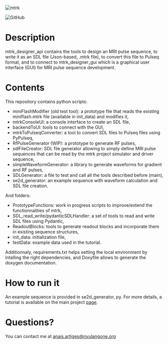 ![mtrk](https://github.com/mtrk-dev/mtrk_designer_gui/blob/main/app/static/mtrk_icon.ico)

![GitHub](https://img.shields.io/github/license/mtrk-dev/mtrk_designer_api?color=%23c3ab8b)

# Description
mtrk_designer_api contains the tools to design an MRI pulse sequence, to write it as an SDL file (Json-based, .mtrk file), to convert this file to Pulseq format, and to connect to mtrk_designer_gui which is a graphical user interface (GUI) for MRI pulse sequence development. 

# Contents
This repository contains python scripts:
- miniFlashModifier (old test tool): a prototype file that reads the existing miniflash.mtrk file (available in init_data) and modifies it,
- mtrkConsoleUI: a console interface to create an SDL file,
- backendToUI: tools to connect with the GUI,
- mtrkToPulseqConverter: a tool to convert SDL files to Pulseq files using PyPulseq,
- RfPulseGenerator (WIP): a prototype to generate RF pulses,
- sdlFileCreator: SDL file generator allowing to simply define MRI pulse sequences that can be read by the mtrk project simulator and driver sequence,
- simpleWaveformGenerator: a library to generate waveforms for gradient and RF pulses,
- SDLGenerator: a file to test and call all the tools described before (main),
- se2d_generator: an example sequence with waveform calculation and SDL file creation. 

And folders:
- PrototypeFunctions: work in progress scripts to improve/extend the functionnalities of mtrk,
- SDL_read_write/pydanticSDLHandler: a set of tools to read and write SDL files using Pydantic,
- ReadoutBlocks: tools to generate readout blocks and incorporate them in existing sequence structures,
- init_data: initialization file,
- testData: example data used in the tutorial.

Additionnaly, requirements.txt helps setting the local environment by intalling the right dependencies, and Doxyfile allows to generate the doxygen documentation. 

# How to run it
An example sequence is provided in se2d_generator, py. For more details, a tutorial is available on the main project [page](https://github.com/mtrk-dev).

# Questions?
You can contact me at anais.artiges@nyulangone.org
